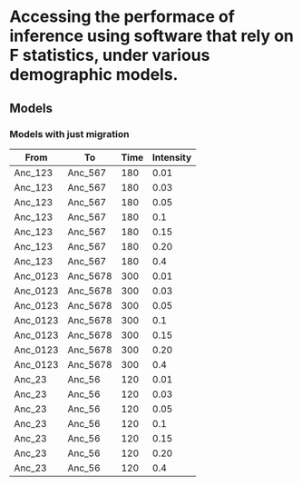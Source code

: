 # Accessing the performace of inference using software that rely on F statistics, under various demographic models.

## Models
  
### Models with just migration

| From | To | Time | Intensity |
| --- | --- | --- | --- |
| Anc_123  | Anc_567  | 180 | 0.01 |
| Anc_123  | Anc_567  | 180 | 0.03 |
| Anc_123  | Anc_567  | 180 | 0.05 |
| Anc_123  | Anc_567  | 180 | 0.1  |
| Anc_123  | Anc_567  | 180 | 0.15 |
| Anc_123  | Anc_567  | 180 | 0.20 |
| Anc_123  | Anc_567  | 180 | 0.4  |
| Anc_0123 | Anc_5678 | 300 | 0.01 |
| Anc_0123 | Anc_5678 | 300 | 0.03 |
| Anc_0123 | Anc_5678 | 300 | 0.05 |
| Anc_0123 | Anc_5678 | 300 | 0.1  |
| Anc_0123 | Anc_5678 | 300 | 0.15 |
| Anc_0123 | Anc_5678 | 300 | 0.20 |
| Anc_0123 | Anc_5678 | 300 | 0.4  |
| Anc_23   | Anc_56   | 120 | 0.01 |
| Anc_23   | Anc_56   | 120 | 0.03 |
| Anc_23   | Anc_56   | 120 | 0.05 |
| Anc_23   | Anc_56   | 120 | 0.1  |
| Anc_23   | Anc_56   | 120 | 0.15 |
| Anc_23   | Anc_56   | 120 | 0.20 |
| Anc_23   | Anc_56   | 120 | 0.4  |


